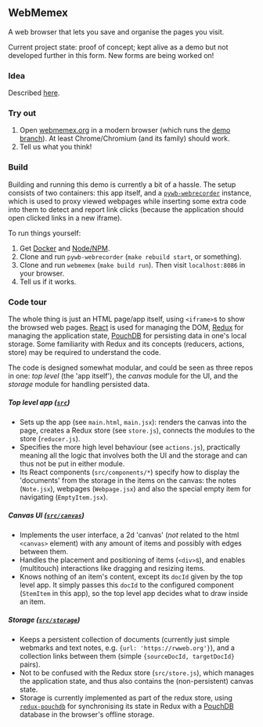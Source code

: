 ## WebMemex ##

A web browser that lets you save and organise the pages you visit.

Current project state: proof of concept; kept alive as a demo but not developed further in this form. New forms are being worked on!

### Idea ###

Described [here](https://rwweb.org).

### Try out ###

1. Open [webmemex.org](https://webmemex.org) in a modern browser (which runs the [demo branch](https://github.com/rwweb/webmemex/tree/demo)). At least Chrome/Chromium (and its family) should work.
2. Tell us what you think!

### Build ###

Building and running this demo is currently a bit of a hassle. The setup consists of two containers: this app itself, and a [`pywb-webrecorder`](https://github.com/Treora/pywb-webrecorder/tree/webmemex) instance, which is used to proxy viewed webpages while inserting some extra code into them to detect and report link clicks (because the application should open clicked links in a new iframe).

To run things yourself:
1. Get [Docker](http://docker.com) and [Node/NPM][Node].
2. Clone and run `pywb-webrecorder` (`make rebuild start`, or something).
3. Clone and run `webmemex` (`make build run`). Then visit `localhost:8086` in your browser.
4. Tell us if it works.

### Code tour ###

The whole thing is just an HTML page/app itself, using `<iframe>`s to show the browsed web pages.
[React] is used for managing the DOM, [Redux] for managing the application state, [PouchDB] for persisting data in one's local storage.
Some familiarity with Redux and its concepts (reducers, actions, store) may be required to understand the code.

The code is designed somewhat modular, and could be seen as three repos in one: _top level_ (the 'app itself'), the _canvas_ module for the UI, and the _storage_ module for handling persisted data.

##### Top level app ([`src`](src))
* Sets up the app (see `main.html`, `main.jsx`): renders the canvas into the page, creates a Redux store (see `store.js`), connects the modules to the store (`reducer.js`).
* Specifies the more high level behaviour (see `actions.js`), practically meaning all the logic that involves both the UI and the storage and can thus not be put in either module.
* Its React components (`src/components/*`) specify how to display the 'documents' from the storage in the items on the canvas: the notes (`Note.jsx`), webpages (`Webpage.jsx`) and also the special empty item for navigating (`EmptyItem.jsx`).

##### Canvas UI ([`src/canvas`](src/canvas))
* Implements the user interface, a 2d 'canvas' (*not* related to the html `<canvas>` element) with any amount of items and possibly with edges between them.
* Handles the placement and positioning of items (`<div>`s), and enables (multitouch) interactions like dragging and resizing items.
* Knows nothing of an item's content, except its `docId` given by the top level app. It simply passes this `docId` to the configured component (`StemItem` in this app), so the top level app decides what to draw inside an item.

##### Storage ([`src/storage`](src/storage))
* Keeps a persistent collection of documents (currently just simple webmarks and text notes, e.g. `{url: 'https://rwweb.org'}`), and a collection links between them (simple `{sourceDocId, targetDocId}` pairs).
* Not to be confused with the Redux store (`src/store.js`), which manages the application state, and thus also contains the (non-persistent) canvas state.
* Storage is currently implemented as part of the redux store, using [`redux-pouchdb`](https://github.com/vicentedealencar/redux-pouchdb) for synchronising its state in Redux with a [PouchDB] database in the browser's offline storage.


[React]: https://facebook.github.io/react
[Redux]: http://redux.js.org
[PouchDB]: https://pouchdb.com/
[Node]: https://nodejs.org
